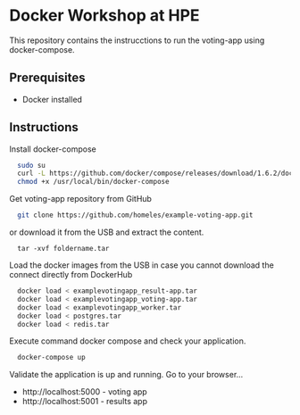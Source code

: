 # Docker Workshop at HPE
This repository contains the instrucctions to run the voting-app using docker-compose.

## Prerequisites
* Docker installed

## Instructions

Install docker-compose
```sh
  sudo su
  curl -L https://github.com/docker/compose/releases/download/1.6.2/docker-compose-`uname -s`-`uname -m` > /usr/local/bin/docker-compose
  chmod +x /usr/local/bin/docker-compose
```
Get voting-app repository from GitHub
```bash
  git clone https://github.com/homeles/example-voting-app.git
```
or download it from the USB and extract the content.
```shell
  tar -xvf foldername.tar
```
Load the docker images from the USB in case you cannot download the connect directly from DockerHub
```sh
  docker load < examplevotingapp_result-app.tar
  docker load < examplevotingapp_voting-app.tar
  docker load < examplevotingapp_worker.tar
  docker load < postgres.tar
  docker load < redis.tar
```
Execute command docker compose and check your application. 
```bash
  docker-compose up
```
Validate the application is up and running. Go to your browser...
  * http://localhost:5000 - voting app
  * http://localhost:5001 - results app
